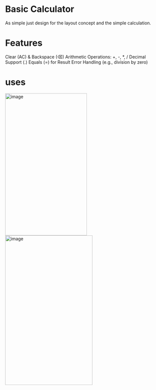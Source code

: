 # Basic Calculator
As simple just design for the layout concept and the simple calculation.
# Features
 Clear (AC) & Backspace (⌫) 
 Arithmetic Operations: +, -, *, /
 Decimal Support (.)
 Equals (=) for Result
 Error Handling (e.g., division by zero)
 # uses 
 <img width="263" height="457" alt="image" src="https://github.com/user-attachments/assets/4bf77018-954d-473f-bd24-efb9b8f4988e" />
<img width="281" height="481" alt="image" src="https://github.com/user-attachments/assets/ae9a506a-50fc-4eec-9a50-ae7d9151e4d4" />
